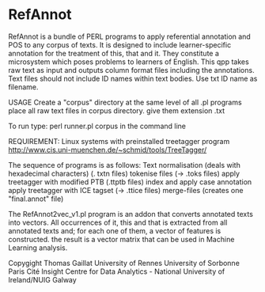 # RefAnnot
RefAnnot is a bundle of PERL programs to apply referential annotation and POS to any corpus of texts. It is designed to include learner-specific annotation for the treatment of this, that and it. They constitute a microsystem which poses problems to learners of English.
This qpp takes raw text as input and outputs column format files including the annotations.
Text files should not include ID names within text bodies. Use txt ID name as filename.
 
USAGE 
Create a "corpus" directory at the same level of all .pl programs
place all raw text files in corpus directory. give them extension .txt

To run type: perl runner.pl corpus in the command line

REQUIREMENT:
Linux systems with preinstalled treetagger program http://www.cis.uni-muenchen.de/~schmid/tools/TreeTagger/
 
The sequence of programs is as follows:
Text normalisation (deals with hexadecimal characters) (. txtn files)
tokenise files (-> .toks files)
apply treetagger with modified PTB (.ttptb files)
index and apply case annotation 
apply treetagger with ICE tagset (-> .ttice files)
merge-files (creates one "final.annot" file)

The RefAnnot2vec_v1.pl program is an addon that converts annotated texts into vectors. All occurrences of it, this and that is extracted from all annotated texts and; for each one of them, a vector of features is constructed. the result is a vector matrix that can be used in Machine Learning analysis.

Copygight Thomas Gaillat 
University of Rennes
University of Sorbonne Paris Cité
Insight Centre for Data Analytics - National University of Ireland/NUIG Galway


